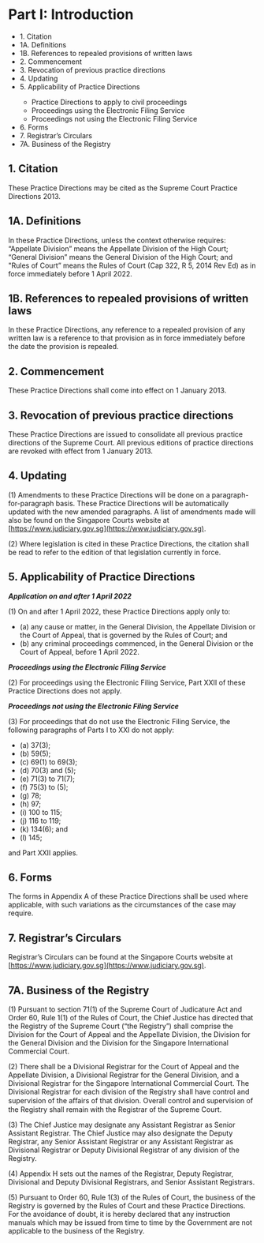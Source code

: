 # Part I: Introduction

<ul type="*">
	<li>1. Citation</li>
	<li>1A. Definitions</li>
    <li>1B. References to repealed provisions of written laws</li>
	<li>2. Commencement</li>
	<li>3. Revocation of previous practice directions</li>
	<li>4. Updating</li>
	<li>5. Applicability of Practice Directions</li>
		<ul>
			<li>Practice Directions to apply to civil proceedings</li>
			<li>Proceedings using the Electronic Filing Service</li>
			<li>Proceedings not using the Electronic Filing Service</li>
		</ul>
	<li>6. Forms</li>
	<li>7. Registrar’s Circulars</li>
	<li>7A. Business of the Registry  </li>
</ul>


## 1. Citation

These Practice Directions may be cited as the Supreme Court Practice Directions 2013.

## 1A. Definitions

In these Practice Directions, unless the context otherwise requires:<br>
 “Appellate Division” means the Appellate Division of the High Court;<br>
 “General Division” means the General Division of the High Court; and<br>
 "Rules of Court” means the Rules of Court (Cap 322, R 5, 2014 Rev Ed) as in force immediately before 1 April 2022.

## 1B. References to repealed provisions of written laws

In these Practice Directions, any reference to a repealed provision of any written law is a reference to that provision as in force immediately before the date the provision is repealed.

## 2. Commencement

These Practice Directions shall come into effect on 1 January 2013.

## 3. Revocation of previous practice directions

These Practice Directions are issued to consolidate all previous practice directions of the Supreme Court.  All previous editions of practice directions are revoked with effect from 1 January 2013.

## 4. Updating

(1) Amendments to these Practice Directions will be done on a paragraph-for-paragraph basis.  These Practice Directions will be automatically updated with the new amended paragraphs.  A list of amendments made will also be found on the Singapore Courts website at [https://www.judiciary.gov.sg](https://www.judiciary.gov.sg).


(2) Where legislation is cited in these Practice Directions, the citation shall be read to refer to the edition of that legislation currently in force.

## 5. Applicability of Practice Directions

***Application on and after 1 April 2022***

(1) On and after 1 April 2022, these Practice Directions apply only to:

<ul type="*">

<li>(a) any cause or matter, in the General Division, the Appellate Division or the Court of Appeal, that is governed by the Rules of Court; and</li>

<li>(b) any criminal proceedings commenced, in the General Division or the Court of Appeal, before 1 April 2022.</li>

</ul>

***Proceedings using the Electronic Filing Service***

(2) For proceedings using the Electronic Filing Service, Part XXII of these Practice Directions does not apply.

***Proceedings not using the Electronic Filing Service***

(3) For proceedings that do not use the Electronic Filing Service, the following paragraphs of Parts I to XXI do not apply:

<ul type='*'>
	<li>(a) 37(3);</li>
	<li>(b) 59(5);</li>
	<li>(c) 69(1) to 69(3);</li>
	<li>(d) 70(3) and (5);</li>
	<li>(e) 71(3) to 71(7);</li>
	<li>(f) 75(3) to (5);</li>
	<li>(g) 78;</li>
	<li>(h) 97;</li>
	<li>(i) 100 to 115;</li>
	<li>(j) 116 to 119;</li>
	<li>(k) 134(6); and</li>
	<li>(l) 145;</li>
</ul>


and Part XXII applies.

## 6. Forms

The forms in Appendix A of these Practice Directions shall be used where applicable, with such variations as the circumstances of the case may require.

## 7. Registrar’s Circulars

Registrar’s Circulars can be found at the Singapore Courts website at [https://www.judiciary.gov.sg](https://www.judiciary.gov.sg).

## 7A. Business of the Registry

(1) Pursuant to section 71(1) of the Supreme Court of Judicature Act and Order 60, Rule 1(1) of the Rules of Court, the Chief Justice has directed that the Registry of the Supreme Court (“the Registry”) shall comprise the Division for the Court of Appeal and the Appellate Division, the Division for the General Division and the Division for the Singapore International Commercial Court.

(2) There shall be a Divisional Registrar for the Court of Appeal and the Appellate Division, a Divisional Registrar for the General Division, and a Divisional Registrar for the Singapore International Commercial Court. The Divisional Registrar for each division of the Registry shall have control and supervision of the aﬀairs of that division. Overall control and supervision of the Registry shall remain with the Registrar of the Supreme Court.

(3) The Chief Justice may designate any Assistant Registrar as Senior Assistant Registrar. The Chief Justice may also designate the Deputy Registrar, any Senior Assistant Registrar or any Assistant Registrar as Divisional Registrar or Deputy Divisional Registrar of any division of the Registry.

(4) Appendix H sets out the names of the Registrar, Deputy Registrar, Divisional and Deputy Divisional Registrars, and Senior Assistant Registrars.

(5) Pursuant to Order 60, Rule 1(3) of the Rules of Court, the business of the Registry is governed by the Rules of Court and these Practice Directions. For the avoidance of doubt, it is hereby declared that any instruction manuals which may be issued from time to time by the Government are not applicable to the business of the Registry.
